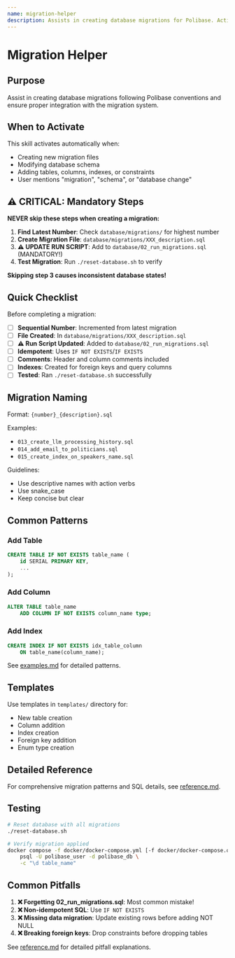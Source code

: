 ```yaml
---
name: migration-helper
description: Assists in creating database migrations for Polibase. Activates when creating migration files, modifying database schema, or adding tables/columns/indexes. Ensures sequential numbering, proper naming, and mandatory addition to 02_run_migrations.sql to prevent inconsistent database states.
---
```


# Migration Helper

## Purpose
Assist in creating database migrations following Polibase conventions and ensure proper integration with the migration system.

## When to Activate
This skill activates automatically when:
- Creating new migration files
- Modifying database schema
- Adding tables, columns, indexes, or constraints
- User mentions "migration", "schema", or "database change"

## ⚠️ CRITICAL: Mandatory Steps

**NEVER skip these steps when creating a migration:**

1. **Find Latest Number**: Check `database/migrations/` for highest number
2. **Create Migration File**: `database/migrations/XXX_description.sql`
3. **⚠️ UPDATE RUN SCRIPT**: Add to `database/02_run_migrations.sql` (MANDATORY!)
4. **Test Migration**: Run `./reset-database.sh` to verify

**Skipping step 3 causes inconsistent database states!**

## Quick Checklist

Before completing a migration:

- [ ] **Sequential Number**: Incremented from latest migration
- [ ] **File Created**: In `database/migrations/XXX_description.sql`
- [ ] **⚠️ Run Script Updated**: Added to `database/02_run_migrations.sql`
- [ ] **Idempotent**: Uses `IF NOT EXISTS`/`IF EXISTS`
- [ ] **Comments**: Header and column comments included
- [ ] **Indexes**: Created for foreign keys and query columns
- [ ] **Tested**: Ran `./reset-database.sh` successfully

## Migration Naming

Format: `{number}_{description}.sql`

Examples:
- `013_create_llm_processing_history.sql`
- `014_add_email_to_politicians.sql`
- `015_create_index_on_speakers_name.sql`

Guidelines:
- Use descriptive names with action verbs
- Use snake_case
- Keep concise but clear

## Common Patterns

### Add Table
```sql
CREATE TABLE IF NOT EXISTS table_name (
    id SERIAL PRIMARY KEY,
    ...
);
```

### Add Column
```sql
ALTER TABLE table_name
    ADD COLUMN IF NOT EXISTS column_name type;
```

### Add Index
```sql
CREATE INDEX IF NOT EXISTS idx_table_column
    ON table_name(column_name);
```

See [examples.md](examples.md) for detailed patterns.

## Templates

Use templates in `templates/` directory for:
- New table creation
- Column addition
- Index creation
- Foreign key addition
- Enum type creation

## Detailed Reference

For comprehensive migration patterns and SQL details, see [reference.md](reference.md).

## Testing

```bash
# Reset database with all migrations
./reset-database.sh

# Verify migration applied
docker compose -f docker/docker-compose.yml [-f docker/docker-compose.override.yml] exec postgres \
    psql -U polibase_user -d polibase_db \
    -c "\d table_name"
```

## Common Pitfalls

1. **❌ Forgetting 02_run_migrations.sql**: Most common mistake!
2. **❌ Non-idempotent SQL**: Use `IF NOT EXISTS`
3. **❌ Missing data migration**: Update existing rows before adding NOT NULL
4. **❌ Breaking foreign keys**: Drop constraints before dropping tables

See [reference.md](reference.md) for detailed pitfall explanations.
